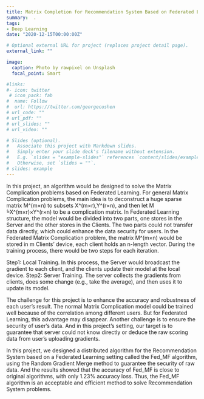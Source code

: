 ```yaml
---
title: Matrix Completion for Recommendation System Based on Federated Learning
summary:  .
tags:
- Deep Learning
date: "2020-12-15T00:00:00Z"

# Optional external URL for project (replaces project detail page).
external_link: ""

image:
  caption: Photo by rawpixel on Unsplash
  focal_point: Smart

#links:
#- icon: twitter
 # icon_pack: fab
#  name: Follow
#  url: https://twitter.com/georgecushen
# url_code: ""
# url_pdf: ""
# url_slides: ""
# url_video: ""

# Slides (optional).
#   Associate this project with Markdown slides.
#   Simply enter your slide deck's filename without extension.
#   E.g. `slides = "example-slides"` references `content/slides/example-slides.md`.
#   Otherwise, set `slides = ""`.
# slides: example
---
```


In this project, an algorithm would be designed to solve the Matrix Complication problems based on Federated Learning. For general Matrix Complication problems, the main idea is to deconstruct a huge sparse matrix M^(m×n) to subsets X^(m×r),Y^(r×n), and then let  M ̂=X^(m×r)×Y^(r×n) to be a complication matrix. In Federated Learning structure, the model would be divided into two parts, one stores in the Server and the other stores in the Clients. The two parts could not transfer data directly, which could enhance the data security for users. In the Federated Matrix Complication problem, the matrix M^(m×n) would be stored in m Clients’ device, each client holds an n-length vector. During the training process, there would be two steps for each iteration. 

Step1: Local Training. In this process, the Server would broadcast the gradient to each client, and the clients update their model at the local device.
Step2: Server Training. The server collects the gradients from clients, does some change (e.g., take the average), and then uses it to update its model.

The challenge for this project is to enhance the accuracy and robustness of each user’s result. The normal Matrix Complication model could be trained well because of the correlation among different users. But for Federated Learning, this advantage may disappear. Another challenge is to ensure the security of user’s data. And in this project’s setting, our target is to guarantee that server could not know directly or deduce the raw scoring data from user’s uploading gradients.

In this project, we designed a distributed algorithm for the Recommendation System based on a Federated Learning setting called the Fed_MF algorithm, using the Random Gradient Merge method to guarantee the security of raw data. And the results showed that the accuracy of Fed_MF is close to original algorithms, with only 1.23% accuracy loss. Thus, the Fed_MF algorithm is an acceptable and efficient method to solve Recommendation System problems.
